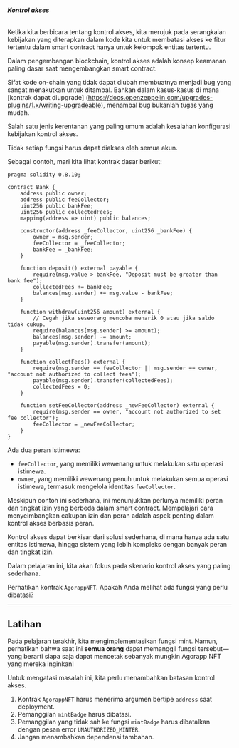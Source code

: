 ###### **Kontrol akses**

Ketika kita berbicara tentang kontrol akses, kita merujuk pada serangkaian kebijakan yang diterapkan dalam kode kita untuk membatasi akses ke fitur tertentu dalam smart contract hanya untuk kelompok entitas tertentu.

Dalam pengembangan blockchain, kontrol akses adalah konsep keamanan paling dasar saat mengembangkan smart contract.

Sifat kode on-chain yang tidak dapat diubah membuatnya menjadi bug yang sangat menakutkan untuk ditambal. Bahkan dalam kasus-kasus di mana [kontrak dapat diupgrade] (https://docs.openzeppelin.com/upgrades-plugins/1.x/writing-upgradeable), menambal bug bukanlah tugas yang mudah.

Salah satu jenis kerentanan yang paling umum adalah kesalahan konfigurasi kebijakan kontrol akses.

Tidak setiap fungsi harus dapat diakses oleh semua akun.

Sebagai contoh, mari kita lihat kontrak dasar berikut:

```sol
pragma solidity 0.8.10;

contract Bank {
    address public owner;
    address public feeCollector;
    uint256 public bankFee;
    uint256 public collectedFees;
    mapping(address => uint) public balances;

    constructor(address _feeCollector, uint256 _bankFee) {
        owner = msg.sender;
        feeCollector = _feeCollector;
        bankFee = _bankFee;
    }

    function deposit() external payable {
        require(msg.value > bankFee, "Deposit must be greater than bank fee");
        collectedFees += bankFee;
        balances[msg.sender] += msg.value - bankFee;
    }

    function withdraw(uint256 amount) external {
        // Cegah jika seseorang mencoba menarik 0 atau jika saldo tidak cukup.
        require(balances[msg.sender] >= amount);
        balances[msg.sender] -= amount;
        payable(msg.sender).transfer(amount);
    }

    function collectFees() external {
        require(msg.sender == feeCollector || msg.sender == owner, "account not authorized to collect fees");
        payable(msg.sender).transfer(collectedFees);
        collectedFees = 0;
    }

    function setFeeCollector(address _newFeeCollector) external {
        require(msg.sender == owner, "account not authorized to set fee collector");
        feeCollector = _newFeeCollector;
    }
}
```

Ada dua peran istimewa:

- `feeCollector`, yang memiliki wewenang untuk melakukan satu operasi istimewa.
- `owner`, yang memiliki wewenang penuh untuk melakukan semua operasi istimewa, termasuk mengelola identitas `feeCollector`.

Meskipun contoh ini sederhana, ini menunjukkan perlunya memiliki peran dan tingkat izin yang berbeda dalam smart contract. Mempelajari cara menyeimbangkan cakupan izin dan peran adalah aspek penting dalam kontrol akses berbasis peran.

Kontrol akses dapat berkisar dari solusi sederhana, di mana hanya ada satu entitas istimewa, hingga sistem yang lebih kompleks dengan banyak peran dan tingkat izin.

Dalam pelajaran ini, kita akan fokus pada skenario kontrol akses yang paling sederhana.

Perhatikan kontrak `AgorappNFT`. Apakah Anda melihat ada fungsi yang perlu dibatasi?

---

## **Latihan**

Pada pelajaran terakhir, kita mengimplementasikan fungsi mint. Namun, perhatikan bahwa saat ini **semua orang** dapat memanggil fungsi tersebut—yang berarti siapa saja dapat mencetak sebanyak mungkin Agorapp NFT yang mereka inginkan!

Untuk mengatasi masalah ini, kita perlu menambahkan batasan kontrol akses.

1. Kontrak `AgorappNFT` harus menerima argumen bertipe `address` saat deployment.
2. Pemanggilan `mintBadge` harus dibatasi.
3. Pemanggilan yang tidak sah ke fungsi `mintBadge` harus dibatalkan dengan pesan error `UNAUTHORIZED_MINTER`.
4. Jangan menambahkan dependensi tambahan.
